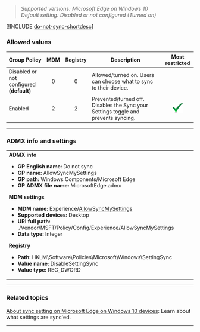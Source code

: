 <!-- ## Do not sync -->
>*Supported versions: Microsoft Edge on Windows 10*<br>
>*Default setting:  Disabled or not configured (Turned on)*

[!INCLUDE [do-not-sync-shortdesc](../shortdesc/do-not-sync-shortdesc.md)]

### Allowed values

|Group Policy  |MDM |Registry |Description |Most restricted |
|---|:---:|:---:|---|:---:|
|Disabled or not configured<br>**(default)** |0 |0 |Allowed/turned on. Users can choose what to sync to their device. | |
|Enabled |2 |2 |Prevented/turned off. Disables the Sync your Settings toggle and prevents syncing. |![Most restricted value](../images/check-gn.png) |
---

### ADMX info and settings
| |
|---|
|**ADMX info**<ul><li>**GP English name:** Do not sync</li><li>**GP name:** AllowSyncMySettings</li><li>**GP path:** Windows Components/Microsoft Edge</li><li>**GP ADMX file name:** MicrosoftEdge.admx</li></ul>**MDM settings**<ul><li>**MDM name:** Experience/[AllowSyncMySettings](https://docs.microsoft.com/en-us/windows/client-management/mdm/policy-csp-experience#experience-allowsyncmysettings)</li><li>**Supported devices:** Desktop</li><li>**URI full path:** ./Vendor/MSFT/Policy/Config/Experience/AllowSyncMySettings </li><li>**Data type:** Integer</li></ul>**Registry**<ul><li>**Path:** HKLM\Software\Policies\Microsoft\Windows\SettingSync</li><li>**Value name:** DisableSettingSync</li><li>**Value type:** REG_DWORD</li></ul>  |
---

### Related topics 
[About sync setting on Microsoft Edge on Windows 10 devices](http://windows.microsoft.com/windows-10/about-sync-settings-on-windows-10-devices): Learn about what settings are sync'ed.


<hr>